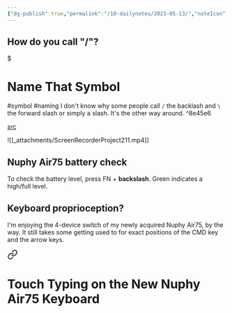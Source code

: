 ```yaml
---
{"dg-publish":true,"permalink":"/10-dailynotes/2023-05-13/","noteIcon":"2","created":"","updated":""}
---
```


## How do you call "/"?


<div class="transclusion internal-embed is-loaded"><div class="markdown-embed">

$<div class="markdown-embed-title">

# Name That Symbol

</div>


#symbol
#naming
I don't know why some people call `/` the backlash and `\` the forward slash or simply a slash. It's the other way around. ^8e45e6

[src](https://youtu.be/ccXkhFufQfw?t=225)

![[_attachments/ScreenRecorderProject211.mp4]]

## Nuphy Air75 battery check

To check the battery level, press FN + **backslash**. Green indicates a high/full level.


</div></div>


## Keyboard proprioception?

I'm enjoying the 4-device switch of my newly acquired Nuphy Air75, by the way. It still takes some getting used to for exact positions of the CMD key and the arrow keys. 
<div class="transclusion internal-embed is-loaded"><a class="markdown-embed-link" href="/10-dailynotes/2023-05-11/#28843d" aria-label="Open link"><svg xmlns="http://www.w3.org/2000/svg" width="24" height="24" viewBox="0 0 24 24" fill="none" stroke="currentColor" stroke-width="2" stroke-linecap="round" stroke-linejoin="round" class="svg-icon lucide-link"><path d="M10 13a5 5 0 0 0 7.54.54l3-3a5 5 0 0 0-7.07-7.07l-1.72 1.71"></path><path d="M14 11a5 5 0 0 0-7.54-.54l-3 3a5 5 0 0 0 7.07 7.07l1.71-1.71"></path></svg></a><div class="markdown-embed">



# Touch Typing on the New Nuphy Air75 Keyboard

</div></div>
